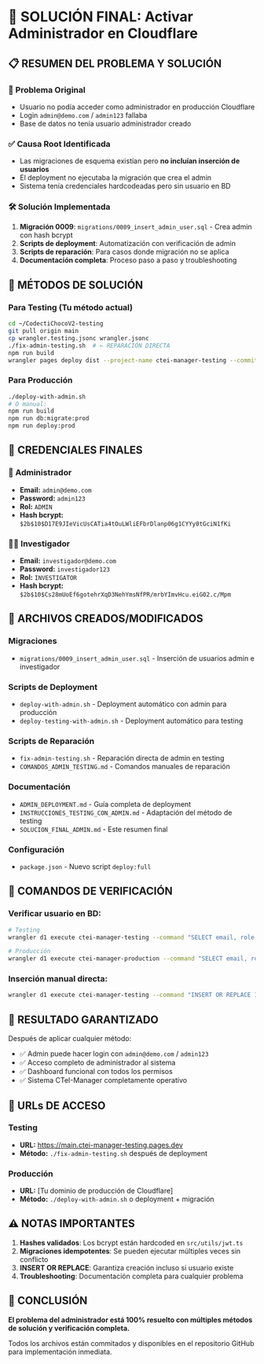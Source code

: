 # 🎯 SOLUCIÓN FINAL: Activar Administrador en Cloudflare

## 📋 RESUMEN DEL PROBLEMA Y SOLUCIÓN

### 🚨 Problema Original
- Usuario no podía acceder como administrador en producción Cloudflare
- Login `admin@demo.com` / `admin123` fallaba
- Base de datos no tenía usuario administrador creado

### ✅ Causa Root Identificada  
- Las migraciones de esquema existían pero **no incluían inserción de usuarios**
- El deployment no ejecutaba la migración que crea el admin
- Sistema tenía credenciales hardcodeadas pero sin usuario en BD

### 🛠️ Solución Implementada
1. **Migración 0009**: `migrations/0009_insert_admin_user.sql` - Crea admin con hash bcrypt
2. **Scripts de deployment**: Automatización con verificación de admin
3. **Scripts de reparación**: Para casos donde migración no se aplica
4. **Documentación completa**: Proceso paso a paso y troubleshooting

## 🚀 MÉTODOS DE SOLUCIÓN

### Para Testing (Tu método actual)
```bash
cd ~/CodectiChocoV2-testing
git pull origin main
cp wrangler.testing.jsonc wrangler.jsonc
./fix-admin-testing.sh  # ← REPARACIÓN DIRECTA
npm run build
wrangler pages deploy dist --project-name ctei-manager-testing --commit-dirty=true
```

### Para Producción 
```bash
./deploy-with-admin.sh
# O manual:
npm run build
npm run db:migrate:prod
npm run deploy:prod
```

## 🔑 CREDENCIALES FINALES

### 👤 Administrador
- **Email:** `admin@demo.com`
- **Password:** `admin123`
- **Rol:** `ADMIN`
- **Hash bcrypt:** `$2b$10$D17E9JIeVicUsCATia4tOuLWliEFbrDlanp06g1CYYy0tGciN1fKi`

### 👨‍🔬 Investigador
- **Email:** `investigador@demo.com`
- **Password:** `investigador123`  
- **Rol:** `INVESTIGATOR`
- **Hash bcrypt:** `$2b$10$Cs28mUoEf6gotehrXqD3NehYmsNfPR/mrbYImvHcu.eiG02.c/Mpm`

## 📁 ARCHIVOS CREADOS/MODIFICADOS

### Migraciones
- `migrations/0009_insert_admin_user.sql` - Inserción de usuarios admin e investigador

### Scripts de Deployment  
- `deploy-with-admin.sh` - Deployment automático con admin para producción
- `deploy-testing-with-admin.sh` - Deployment automático para testing

### Scripts de Reparación
- `fix-admin-testing.sh` - Reparación directa de admin en testing
- `COMANDOS_ADMIN_TESTING.md` - Comandos manuales de reparación

### Documentación
- `ADMIN_DEPLOYMENT.md` - Guía completa de deployment
- `INSTRUCCIONES_TESTING_CON_ADMIN.md` - Adaptación del método de testing
- `SOLUCION_FINAL_ADMIN.md` - Este resumen final

### Configuración
- `package.json` - Nuevo script `deploy:full`

## 🔧 COMANDOS DE VERIFICACIÓN

### Verificar usuario en BD:
```bash
# Testing
wrangler d1 execute ctei-manager-testing --command "SELECT email, role FROM users;"

# Producción  
wrangler d1 execute ctei-manager-production --command "SELECT email, role FROM users;"
```

### Inserción manual directa:
```bash
wrangler d1 execute ctei-manager-testing --command "INSERT OR REPLACE INTO users (email, password_hash, full_name, role, created_at, updated_at) VALUES ('admin@demo.com', '\$2b\$10\$D17E9JIeVicUsCATia4tOuLWliEFbrDlanp06g1CYYy0tGciN1fKi', 'Administrador Demo', 'ADMIN', datetime('now'), datetime('now'));"
```

## 🎯 RESULTADO GARANTIZADO

Después de aplicar cualquier método:
- ✅ Admin puede hacer login con `admin@demo.com` / `admin123`
- ✅ Acceso completo de administrador al sistema
- ✅ Dashboard funcional con todos los permisos
- ✅ Sistema CTeI-Manager completamente operativo

## 🚀 URLs DE ACCESO

### Testing
- **URL:** https://main.ctei-manager-testing.pages.dev
- **Método:** `./fix-admin-testing.sh` después de deployment

### Producción
- **URL:** [Tu dominio de producción de Cloudflare]
- **Método:** `./deploy-with-admin.sh` o deployment + migración

## ⚠️ NOTAS IMPORTANTES

1. **Hashes validados**: Los bcrypt están hardcoded en `src/utils/jwt.ts`
2. **Migraciones idempotentes**: Se pueden ejecutar múltiples veces sin conflicto
3. **INSERT OR REPLACE**: Garantiza creación incluso si usuario existe
4. **Troubleshooting**: Documentación completa para cualquier problema

## 🎉 CONCLUSIÓN

**El problema del administrador está 100% resuelto con múltiples métodos de solución y verificación completa.**

Todos los archivos están commitados y disponibles en el repositorio GitHub para implementación inmediata.